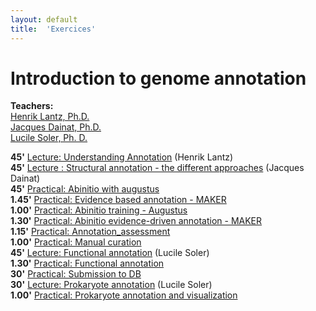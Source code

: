 ```yaml
---
layout: default
title:  'Exercices'
---
```


# Introduction to genome annotation

**Teachers:**  
[Henrik Lantz, Ph.D.](https://nbis.se/about/staff/henrik-lantz/)  
[Jacques Dainat, Ph.D.](http://nbis.se/about/staff/jacques-dainat/)  
[Lucile Soler, Ph. D.](http://nbis.se/about/staff/lucile-soler/) 



**45'** [Lecture: Understanding Annotation](lectures/Introduction_HL.pdf) (Henrik Lantz)  
**45'** [Lecture : Structural annotation - the different approaches](lectures/Structural_annotation_general.pdf)  (Jacques Dainat)  
**45'** [Practical: Abinitio with augustus](labs/augustus)  
**1.45'** [Practical: Evidence based annotation - MAKER](labs/maker_evidence)  
**1.00'** [Practical: Abinitio training - Augustus](labs/augustus_training)  
**1.30'** [Practical: Abinitio evidence-driven annotation - MAKER](labs/maker_abinitio_evidence_driven)  
**1.15'** [Practical: Annotation_assessment](labs/annotation_assessment)  
**1.00'** [Practical: Manual curation](labs/manual_curation)  
**45'** [Lecture: Functional annotation](lectures/FunctionalAnnot_uppsala2019.pdf) (Lucile Soler)    
**1.30'** [Practical: Functional annotation](labs/functional_annotation)  
**30'** [Practical: Submission to DB](labs/submission)  
**30'** [Lecture: Prokaryote annotation](lectures/Bacterial_Annot_Uppsala2019.pdf) (Lucile Soler)  
**1.00'** [Practical: Prokaryote annotation and visualization](labs/prokaryote_annotation)  



